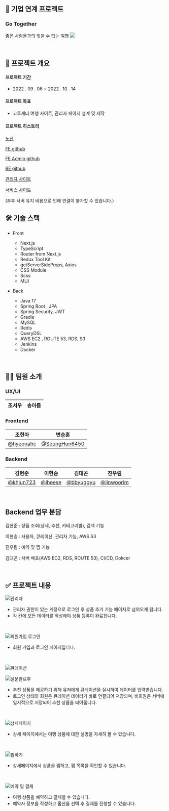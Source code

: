## 🤝 기업 연계 프로젝트
### Go Together
좋은 사람들과의 잊을 수 없는 여행
<img src='https://user-images.githubusercontent.com/102512612/200274763-d76bc556-4f21-4005-bf80-b717a801a972.png'/>

<br>

## 📌 프로젝트 개요
#### 프로젝트 기간
- 2022 . 09 . 06 ~ 2022 . 10 . 14

#### 프로젝트 목표
- 고투게더 여행 사이트, 관리자 페이지 설계 및 제작

#### 프로젝트 히스토리
<a href="https://www.notion.so/BE-FE2-UXUI3-_5-68fbfff1ac584f1485272b1d2a372763
">노션</a>

<a href="https://github.com/gotogether-s/gotogether-s
">FE github</a>

<a href="https://github.com/gotogether-s/gotogether-s-admin
">FE Admin github</a>

<a href="https://github.com/gotogether-s/gotogether-s-BE
">BE github</a>

<a href="https://gotogether-s-admin.vercel.app/signin">관리자 사이트</a>

<a href="https://gotogether-s.vercel.app">서비스 사이트</a>

(추후 서버 유지 비용으로 인해 연결이 불가할 수 있습니다.)

## 🛠 기술 스택
- Front
    - Next.js
    - TypeScript
    - Router from Next.js
    - Redux Tool Kit 
    - getServerSideProps, Axios
    - CSS Module
    - Scss
    - MUI

- Back
    - Java 17
    - Spring Boot , JPA
    - Spring Security, JWT
    - Gradle
    - MySQL
    - Redis
    - QueryDSL
    - AWS EC2 , ROUTE 53, RDS, S3
    - Jenkins
    - Docker

<br>

## 🙋🏻 팀원 소개

### UX/UI

| 조서우  | 송아름 |
|--------|-------|

### Frontend

| 조현아                                    | 변승훈                                             |
|----------------------------------------|-------------------------------------------------|
| [@hyeonahc](https://github.com/hyeonahc) | [@SeungHun6450](https://github.com/SeungHun6450) |

### Backend

| 김현준                                    | 이현승                                       | 김대곤                                           | 진우림                        |                                
|------------------------------------------|-------------------------------------------- |-----------------------------------------------|--------------------------------| 
| [@khjun723](https://github.com/khjun723) | [@iheese](https://github.com/iheese) | [@bbyuggyu](https://github.com/bbyuggyu) | [@jinwoorim](https://github.com/jinwoorim) | 

<br>

## Backend 업무 분담


김현준 : 상품 조회(상세, 추천, 카테고리별), 검색 기능

이현승 : 사용자, 큐레이션, 관리자 기능, AWS S3

진우림 : 예약 및 찜 기능

김대곤 : 서버 배포(AWS EC2, RDS, ROUTE 53), CI/CD, Dokcer

<br>

## :white_check_mark: 프로젝트 내용

![관리자](https://user-images.githubusercontent.com/88040158/196174137-105870cc-1243-4dbc-be4c-9160fd96e082.png)

- 관리자 권한이 있는 계정으로 로그인 후 상품 추가 기능 페이지로 넘어오게 됩니다. 
- 각 칸에 모든 데이터를 작성해야 상품 등록이 완료됩니다.

<br>

![회원가입 로그인](https://user-images.githubusercontent.com/88040158/196174165-85164c74-507f-44fe-9ef6-523ab760401a.png)

- 회원 가입과 로그인 페이지입니다.

<br>

![큐레이션](https://user-images.githubusercontent.com/88040158/196174161-01cf757c-168b-4aec-839f-8ef5e37d630e.png)

![설문완료후](https://user-images.githubusercontent.com/88040158/196174152-81ca783d-5f22-4143-8f67-3e998b3e36cb.png)

- 추천 상품을 제공하기 위해 유저에게 큐레이션을 실시하여 데이터를 입력받습니다.
- 로그인 상태의 회원은 큐레이션 데이터가 바로 연결되어 저장되며, 비회원은 서버에 일시적으로 저장되어 추천 상품을 띄어줍니다. 

<br>

![상세페이지](https://user-images.githubusercontent.com/88040158/196174145-f0f1f57d-d8dd-49c0-894a-d389ab6d147a.png)

- 상세 페이지에서는 여행 상품에 대한 설명을 자세히 볼 수 있습니다.

<br>

![찜하기](https://user-images.githubusercontent.com/88040158/196174159-902cd099-078c-43aa-b160-a2e7e9267e55.png)

- 상세페이지에서 상품을 찜하고, 찜 목록을 확인할 수 있습니다. 

<br>

![예약 및 결제](https://user-images.githubusercontent.com/88040158/196174155-ff770ea3-6ea2-4922-9437-07127ce0ae04.png)

- 여행 상품을 예약하고 결제할 수 있습니다.
- 예약자 정보를 작성하고 옵션을 선택 후 결제를 진행할 수 있습니다. 

